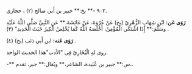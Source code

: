 ٩٠٢ -** بخ:** جبير بن أَبي صالح (٢) ، حجازي.

**رَوَى عَن:** ابْنِ شِهَابٍ الزُّهْرِيّ (بخ) عَنْ عُرْوَةَ، عَنْ عَائِشَةَ،** عَنِ النَّبِيِّ صَلَّى اللَّهُ عَلَيْهِ وسَلَّمَ:** إِذَا اشْتَكَى الْمُؤْمِنُ، أَخْلَصَهُ اللَّهُ كَمَا يُخْلِصُ الْكِيرُ خَبَثَ الْحَدِيدِ" (٣) .

**رَوَى عَنه:** ابن أَبي ذئب (بخ) (٤) .

روى لهِ الْبُخَارِيّ فِي "الأدب"هذا الحديث الواحد.

-** س:** جبير بن عُبَيدة، الشاعر،** ويُقال:** جبر، تقدم،.